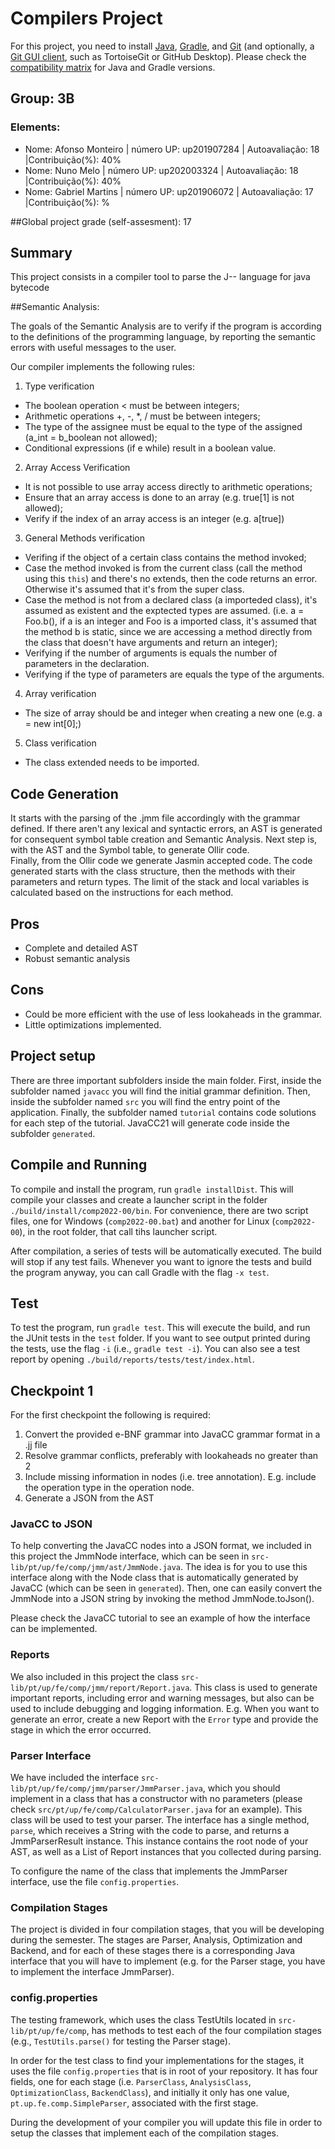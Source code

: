 # Compilers Project

For this project, you need to install [Java](https://jdk.java.net/), [Gradle](https://gradle.org/install/), and [Git](https://git-scm.com/downloads/) (and optionally, a [Git GUI client](https://git-scm.com/downloads/guis), such as TortoiseGit or GitHub Desktop). Please check the [compatibility matrix](https://docs.gradle.org/current/userguide/compatibility.html) for Java and Gradle versions.

## Group: 3B

### Elements:
- Nome: Afonso Monteiro | número UP: up201907284 | Autoavaliação: 18 |Contribuição(%): 40%
- Nome: Nuno Melo | número UP: up202003324 | Autoavaliação: 18 |Contribuição(%): 40%
- Nome: Gabriel Martins | número UP: up201906072 | Autoavaliação: 17 |Contribuição(%): %

##Global project grade (self-assesment):
    17

## Summary

This project consists in a compiler tool to parse the J-- language for java bytecode

##Semantic Analysis:

The goals of the Semantic Analysis are to verify if the program is according to the definitions of the programming language, by reporting the semantic errors with useful messages to the user.

Our compiler implements the following rules:

1. Type verification
- The boolean operation < must be between integers;
- Arithmetic operations +, -, *, / must be between integers;
- The type of the assignee must be equal to the type of the assigned (a_int = b_boolean not allowed);
- Conditional expressions (if e while) result in a boolean value.

2. Array Access Verification
- It is not possible to use array access directly to arithmetic operations;
- Ensure that an array access is done to an array (e.g. true[1] is not allowed);
- Verify if the index of an array access is an integer (e.g. a[true])

3. General Methods verification
- Verifing if the object of a certain class contains the method invoked;
- Case the method invoked is from the current class (call the method using this `this`) and there's no extends, then the code returns an error. Otherwise it's assumed that it's from the super class.
- Case the method is not from a declared class (a importeded class), it's assumed as existent and the exptected types are assumed. (i.e. a = Foo.b(), if a is an integer and Foo is a imported class, it's assumed that the method b is static, since we are accessing a method directly from the class that doesn't have arguments and return an integer);
- Verifying if the number of arguments is equals the number of parameters in the declaration.
- Verifying if the type of parameters are equals the type of the arguments.

4. Array verification
- The size of array should be and integer when creating a new one (e.g. a = new int[0];)

5. Class verification
- The class extended needs to be imported.

## Code Generation
It starts with the parsing of the .jmm file accordingly with the grammar defined. If there aren't any lexical and syntactic errors, an AST is generated for consequent symbol table creation and Semantic Analysis.
Next step is, with the AST and the Symbol table, to generate Ollir code.  
Finally, from the Ollir code we generate Jasmin accepted code.
The code generated starts with the class structure, then the methods with their parameters and return types.
The limit of the stack and local variables is calculated based on the instructions for each method.

## Pros
- Complete and detailed AST
- Robust semantic analysis

## Cons
- Could be more efficient with the use of less lookaheads in the grammar.
- Little optimizations implemented.

## Project setup

There are three important subfolders inside the main folder. First, inside the subfolder named ``javacc`` you will find the initial grammar definition. Then, inside the subfolder named ``src`` you will find the entry point of the application. Finally, the subfolder named ``tutorial`` contains code solutions for each step of the tutorial. JavaCC21 will generate code inside the subfolder ``generated``.

## Compile and Running

To compile and install the program, run ``gradle installDist``. This will compile your classes and create a launcher script in the folder ``./build/install/comp2022-00/bin``. For convenience, there are two script files, one for Windows (``comp2022-00.bat``) and another for Linux (``comp2022-00``), in the root folder, that call tihs launcher script.

After compilation, a series of tests will be automatically executed. The build will stop if any test fails. Whenever you want to ignore the tests and build the program anyway, you can call Gradle with the flag ``-x test``.

## Test

To test the program, run ``gradle test``. This will execute the build, and run the JUnit tests in the ``test`` folder. If you want to see output printed during the tests, use the flag ``-i`` (i.e., ``gradle test -i``).
You can also see a test report by opening ``./build/reports/tests/test/index.html``.

## Checkpoint 1
For the first checkpoint the following is required:

1. Convert the provided e-BNF grammar into JavaCC grammar format in a .jj file
2. Resolve grammar conflicts, preferably with lookaheads no greater than 2
3. Include missing information in nodes (i.e. tree annotation). E.g. include the operation type in the operation node.
4. Generate a JSON from the AST

### JavaCC to JSON
To help converting the JavaCC nodes into a JSON format, we included in this project the JmmNode interface, which can be seen in ``src-lib/pt/up/fe/comp/jmm/ast/JmmNode.java``. The idea is for you to use this interface along with the Node class that is automatically generated by JavaCC (which can be seen in ``generated``). Then, one can easily convert the JmmNode into a JSON string by invoking the method JmmNode.toJson().

Please check the JavaCC tutorial to see an example of how the interface can be implemented.

### Reports
We also included in this project the class ``src-lib/pt/up/fe/comp/jmm/report/Report.java``. This class is used to generate important reports, including error and warning messages, but also can be used to include debugging and logging information. E.g. When you want to generate an error, create a new Report with the ``Error`` type and provide the stage in which the error occurred.


### Parser Interface

We have included the interface ``src-lib/pt/up/fe/comp/jmm/parser/JmmParser.java``, which you should implement in a class that has a constructor with no parameters (please check ``src/pt/up/fe/comp/CalculatorParser.java`` for an example). This class will be used to test your parser. The interface has a single method, ``parse``, which receives a String with the code to parse, and returns a JmmParserResult instance. This instance contains the root node of your AST, as well as a List of Report instances that you collected during parsing.

To configure the name of the class that implements the JmmParser interface, use the file ``config.properties``.

### Compilation Stages 

The project is divided in four compilation stages, that you will be developing during the semester. The stages are Parser, Analysis, Optimization and Backend, and for each of these stages there is a corresponding Java interface that you will have to implement (e.g. for the Parser stage, you have to implement the interface JmmParser).


### config.properties

The testing framework, which uses the class TestUtils located in ``src-lib/pt/up/fe/comp``, has methods to test each of the four compilation stages (e.g., ``TestUtils.parse()`` for testing the Parser stage). 

In order for the test class to find your implementations for the stages, it uses the file ``config.properties`` that is in root of your repository. It has four fields, one for each stage (i.e. ``ParserClass``, ``AnalysisClass``, ``OptimizationClass``, ``BackendClass``), and initially it only has one value, ``pt.up.fe.comp.SimpleParser``, associated with the first stage.

During the development of your compiler you will update this file in order to setup the classes that implement each of the compilation stages.
